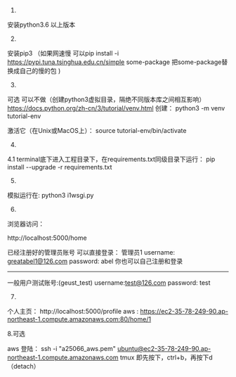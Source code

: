1.
安装python3.6 以上版本

2. 
安装pip3 
（如果网速慢 可以pip install -i https://pypi.tuna.tsinghua.edu.cn/simple some-package  把some-package替换成自己的慢的包 )

3.
可选  可以不做（创建python3虚拟目录，隔绝不同版本库之间相互影响）
https://docs.python.org/zh-cn/3/tutorial/venv.html
创建：
python3 -m venv tutorial-env

激活它（在Unix或MacOS上）：
source tutorial-env/bin/activate


4.
4.1
terminal底下进入工程目录下，在requirements.txt同级目录下运行：
pip install --upgrade -r requirements.txt

5.
模拟运行在:
python3 i1wsgi.py



6.
浏览器访问：

http://localhost:5000/home

已经注册好的管理员账号 可以直接登录：
管理员1
username: greatabel1@126.com
password: abel
你也可以自己注册和登录


-------------------
一般用户测试账号:(geust_test)
username:test@126.com
password: test

7.
个人主页： http://localhost:5000/profile
aws : https://ec2-35-78-249-90.ap-northeast-1.compute.amazonaws.com:80/home/1

8.可选

aws 登陆：
ssh -i "a25066_aws.pem" ubuntu@ec2-35-78-249-90.ap-northeast-1.compute.amazonaws.com
tmux
即先按下，ctrl+b，再按下d（detach）